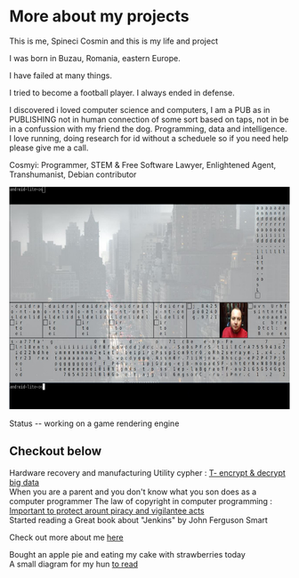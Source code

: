 <html>
      
 <head>
     <h1>More about my projects</h1>
        <p>This is me, Spineci Cosmin and this is my life and project</p>
<p>
I was born in Buzau, Romania, eastern Europe. 
</p>
<p>
I have failed at many things.
</p>
<p>
I tried to become a football player. I always ended in defense. 
</p>
<p>
I discovered i loved computer science and computers, I am a PUB as in PUBLISHING not in human connection of some sort based on taps, not in be in a confussion with my friend the dog. Programming, data and intelligence. I love running, doing research for id without a scheduele so if you need help please give me a call. </p>
<p>  Cosmyi: Programmer, STEM & Free Software Lawyer, Enlightened Agent, Transhumanist, Debian contributor </p>


	 
 <section id="about">
      <img src="trainee.jpg" height="400" alt="">
     
  Status 
  -- working on a game rendering engine
    </section>

Checkout below
  -------------------------------------
 </head>
 <body>
  <div>
   Hardware recovery and manufacturing
  Utility cypher : <a href="https://github.com/mugsp/mugsp.github.io/blob/main/t-encrypting-and-decrypting-files.md" > T- encrypt & decrypt big data  </a>
  </div>
  <div>
   When you are a parent and you don't know what you son does as a computer programmer 
  The law of copyright in computer programming : <a href="https://github.com/mugsp/mugsp.github.io/blob/main/c.pdf" >Important to protect arount piracy and vigilantee acts</a>
  </div>
	 
<div>
	Started reading a Great book about "Jenkins" by John Ferguson Smart 
</div>
	 
	 
Check out more about me <a href="https://mugsp.github.io/cv.spineci-PDL.txt" > here</a>
  </div>
<div>
	Bought an apple pie and eating my cake with strawberries today 
</div>
<div> 
A small diagram for my hun <a href="https://mugsp.github.io/output.pdf" > to read </a>
</div>

